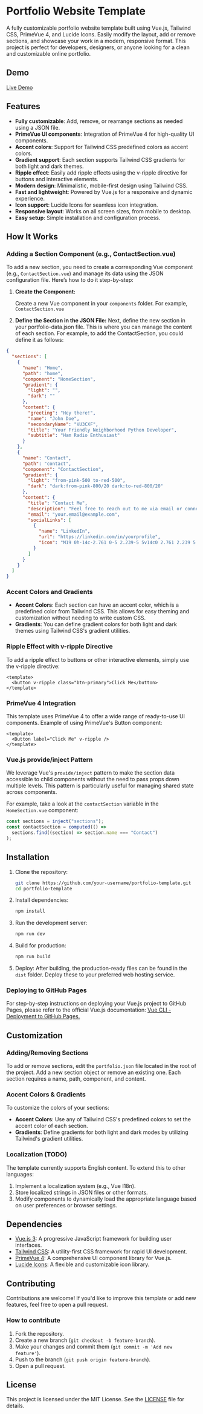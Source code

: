 # Portfolio Website Template

A fully customizable portfolio website template built using Vue.js, Tailwind CSS, PrimeVue 4, and Lucide Icons. Easily modify the layout, add or remove sections, and showcase your work in a modern, responsive format. This project is perfect for developers, designers, or anyone looking for a clean and customizable online portfolio.

## Demo

[Live Demo](https://www.akberjag.github.io)

## Features

- **Fully customizable**: Add, remove, or rearrange sections as needed using a JSON file.
- **PrimeVue UI components**: Integration of PrimeVue 4 for high-quality UI components.
- **Accent colors**: Support for Tailwind CSS predefined colors as accent colors.
- **Gradient support**: Each section supports Tailwind CSS gradients for both light and dark themes.
- **Ripple effect**: Easily add ripple effects using the v-ripple directive for buttons and interactive elements.
- **Modern design**: Minimalistic, mobile-first design using Tailwind CSS.
- **Fast and lightweight**: Powered by Vue.js for a responsive and dynamic experience.
- **Icon support**: Lucide Icons for seamless icon integration.
- **Responsive layout**: Works on all screen sizes, from mobile to desktop.
- **Easy setup**: Simple installation and configuration process.

## How It Works

### Adding a Section Component (e.g., ContactSection.vue)

To add a new section, you need to create a corresponding Vue component (e.g., `ContactSection.vue`) and manage its data using the JSON configuration file. Here’s how to do it step-by-step:

1. **Create the Component:**

   Create a new Vue component in your `components` folder. For example, `ContactSection.vue`

2. **Define the Section in the JSON File:**
   Next, define the new section in your portfolio-data.json file. This is where you can manage the content of each section. For example, to add the ContactSection, you could define it as follows:

```json
{
  "sections": [
    {
      "name": "Home",
      "path": "home",
      "component": "HomeSection",
      "gradient": {
        "light": "",
        "dark": ""
      },
      "content": {
        "greeting": "Hey there!",
        "name": "John Doe",
        "secondaryName": "VU3CXF",
        "title": "Your Friendly Neighborhood Python Developer",
        "subtitle": "Ham Radio Enthusiast"
      }
    },
    {
      "name": "Contact",
      "path": "contact",
      "component": "ContactSection",
      "gradient": {
        "light": "from-pink-500 to-red-500",
        "dark": "dark:from-pink-800/20 dark:to-red-800/20"
      },
      "content": {
        "title": "Contact Me",
        "description": "Feel free to reach out to me via email or connect on social media!",
        "email": "your.email@example.com",
        "socialLinks": [
          {
            "name": "LinkedIn",
            "url": "https://linkedin.com/in/yourprofile",
            "icon": "M19 0h-14c-2.761 0-5 2.239-5 5v14c0 2.761 2.239 5 5 5h14c2.762 0 5-2.239 5-5v-14c0-2.761-2.238-5-5-5zm-11 19h-3v-11h3v11zm-1.5-12.268c-.966 0-1.75-.79-1.75-1.764s.784-1.764 1.75-1.764 1.75.79 1.75 1.764-.783 1.764-1.75 1.764zm13.5 12.268h-3v-5.604c0-3.368-4-3.113-4 0v5.604h-3v-11h3v1.765c1.396-2.586 7-2.777 7 2.476v6.759z"
          }
        ]
      }
    }
  ]
}
```

### Accent Colors and Gradients

- **Accent Colors**: Each section can have an accent color, which is a predefined color from Tailwind CSS. This allows for easy theming and customization without needing to write custom CSS.
- **Gradients**: You can define gradient colors for both light and dark themes using Tailwind CSS's gradient utilities.

### Ripple Effect with v-ripple Directive

To add a ripple effect to buttons or other interactive elements, simply use the v-ripple directive:

```vue
<template>
  <button v-ripple class="btn-primary">Click Me</button>
</template>
```

### PrimeVue 4 Integration

This template uses PrimeVue 4 to offer a wide range of ready-to-use UI components. Example of using PrimeVue's Button component:

```vue
<template>
  <Button label="Click Me" v-ripple />
</template>
```

### Vue.js provide/inject Pattern

We leverage Vue's `provide/inject` pattern to make the section data accessible to child components without the need to pass props down multiple levels. This pattern is particularly useful for managing shared state across components.

For example, take a look at the `contactSection` variable in the `HomeSection.vue` component:

```js
const sections = inject("sections");
const contactSection = computed(() =>
  sections.find((section) => section.name === "Contact")
);
```

## Installation

1. Clone the repository:

   ```bash
   git clone https://github.com/your-username/portfolio-template.git
   cd portfolio-template
   ```

2. Install dependencies:

   ```bash
   npm install
   ```

3. Run the development server:

   ```bash
   npm run dev
   ```

4. Build for production:

   ```bash
   npm run build
   ```

5. Deploy: After building, the production-ready files can be found in the `dist` folder. Deploy these to your preferred web hosting service.

### Deploying to GitHub Pages

For step-by-step instructions on deploying your Vue.js project to GitHub Pages, please refer to the official Vue.js documentation: [Vue CLI - Deployment to GitHub Pages.](https://cli.vuejs.org/guide/deployment.html#github-pages)

## Customization

### Adding/Removing Sections

To add or remove sections, edit the `portfolio.json` file located in the root of the project. Add a new section object or remove an existing one. Each section requires a name, path, component, and content.

### Accent Colors & Gradients

To customize the colors of your sections:

- **Accent Colors**: Use any of Tailwind CSS's predefined colors to set the accent color of each section.
- **Gradients**: Define gradients for both light and dark modes by utilizing Tailwind's gradient utilities.

### Localization (TODO)

The template currently supports English content. To extend this to other languages:

1. Implement a localization system (e.g., Vue I18n).
2. Store localized strings in JSON files or other formats.
3. Modify components to dynamically load the appropriate language based on user preferences or browser settings.

## Dependencies

- [Vue.js 3](https://vuejs.org/): A progressive JavaScript framework for building user interfaces.
- [Tailwind CSS](https://tailwindcss.com/): A utility-first CSS framework for rapid UI development.
- [PrimeVue 4](https://primevue.org/): A comprehensive UI component library for Vue.js.
- [Lucide Icons](https://lucide.dev//): A flexible and customizable icon library.

## Contributing

Contributions are welcome! If you'd like to improve this template or add new features, feel free to open a pull request.

### How to contribute

1. Fork the repository.
2. Create a new branch (`git checkout -b feature-branch`).
3. Make your changes and commit them (`git commit -m 'Add new feature'`).
4. Push to the branch (`git push origin feature-branch`).
5. Open a pull request.

## License

This project is licensed under the MIT License. See the [LICENSE](LICENSE) file for details.

```

```
